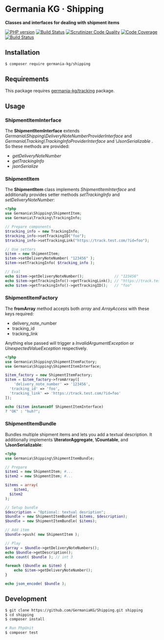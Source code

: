 # Germania KG · Shipping

**Classes and interfaces for dealing with shipment items**

[![PHP version](https://img.shields.io/packagist/php-v/germania-kg/shipping.svg)](https://packagist.org/packages/germania-kg/shipping)
[![Build Status](https://img.shields.io/travis/GermaniaKG/Shipping.svg?label=Travis%20CI)](https://travis-ci.org/GermaniaKG/Shipping)
[![Scrutinizer Code Quality](https://scrutinizer-ci.com/g/GermaniaKG/Shipping/badges/quality-score.png?b=master)](https://scrutinizer-ci.com/g/GermaniaKG/Shipping/?branch=master)
[![Code Coverage](https://scrutinizer-ci.com/g/GermaniaKG/Shipping/badges/coverage.png?b=master)](https://scrutinizer-ci.com/g/GermaniaKG/Shipping/?branch=master)
[![Build Status](https://scrutinizer-ci.com/g/GermaniaKG/Shipping/badges/build.png?b=master)](https://scrutinizer-ci.com/g/GermaniaKG/Shipping/build-status/master)


## Installation

```bash
$ composer require germania-kg/shipping
```



## Requirements

This package requires [germania-kg/tracking](https://packagist.org/packages/germania-kg/tracking) package.



## Usage



### ShipmentItemInterface

The **ShipmentItemInterface** extends *Germania\Shipping\DeliveryNoteNumberProviderInterface* and *Germania\Tracking\TrackingInfoProviderInterface* and *\JsonSerializable* . So these methods are provided:

- *getDeliveryNoteNumber*
- *getTrackingInfo*
- *jsonSerialize*



### ShipmentItem

The **ShipmentItem** class implements *ShipmentItemInterface* and additionally provides setter methods *setTrackingInfo* and *setDeliveryNoteNumber*:

```php
<?php
use Germania\Shipping\ShipmentItem;
use Germania\Tracking\TrackingInfo;

// Prepare components
$tracking_info = new TrackingInfo;
$tracking_info->setTrackingID("foo");
$tracking_info->setTrackingLink("https://track.test.com/?id=foo");

// Use setters
$item = new ShipmentItem;
$item->setDeliveryNoteNumber( "123456" );
$item->setTrackingInfo( $tracking_info );

// Eval
echo $item->getDeliveryNoteNumber();              // "123456"
echo $item->getTrackingInfo()->getTrackingLink(); // "https://track.test.com/?id=foo"
echo $item->getTrackingInfo()->getTrackingID();   // "foo"

```



### ShipmentItemFactory

The **fromArray** method accepts both *array* and *ArrayAccess* with these keys required:

- delivery_note_number
- tracking_id
- tracking_link

Anything else passed will trigger a *InvalidArgumentException* or *UnexpectedValueException* respectively.

```php
<?php
use Germania\Shipping\ShipmentItemFactory;  
use Germania\Shipping\ShipmentItemInterface;  

$item_factory = new ShipmentItemFactory;
$item = $item_factory->fromArray([
 	'delivery_note_number' => '123456',
  'tracking_id' => 'foo',
  'tracking_link' => 'https://track.test.com/?id=foo'
]);

echo ($item instanceOf ShipmentItemInterface)
? "OK" : "huh?";
```



### ShipmentItemBundle

Bundles multiple shipment items and lets you add a textual description. It additionally implements **\IteratorAggregate**, **\Countable**, and **\JsonSerializable**:

```php
<?php
use Germania\Shipping\ShipmentItemBundle; 

// Prepare
$item1 = new ShipmentItem; #...
$item2 = new ShipmentItem; #...

$items = array(
	$item1,
  $item2
);

// Setup bundle
$description = "Optional: textual desription";
$bundle = new ShipmentItemBundle( $items, $description);
$bundle = new ShipmentItemBundle( $items);

// Add item
$bundle->push( new ShipmentItem );

// Play
$array = $bundle->getDeliveryNoteNumbers();
echo $bundle->getDescription();
echo count( $bundle ); // int 3

foreach ($bundle as $item) {
	echo $item->getDeliveryNoteNumber();  
}

echo json_encode( $bundle );
```




## Development

```bash
$ git clone https://github.com/GermaniaKG/Shipping.git shipping
$ cd shipping
$ composer install

# Run PhpUnit
$ composer test
```

# 
